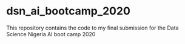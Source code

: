 # dsn_ai_bootcamp_2020
This repository contains the code to my final submission for the Data Science Nigeria AI boot camp 2020
